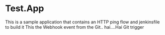 # Test.App
This is a sample application that contains an HTTP ping flow and jenkinsfile to build it
This the Webhook event from the Git..
hai....Hai
Git trigger

